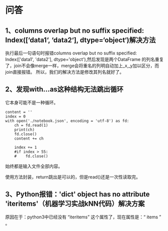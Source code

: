 # 问答

## 1、columns overlap but no suffix specified: Index([‘data1‘, ‘data2‘], dtype=‘object‘)解决方法
执行最后一句语句时报错columns overlap but no suffix specified: Index(['data1', 'data2'], dtype='object'),然后发现是两个DataFrame 的列名重复了，join不会像merge一样，merge会将重名的列明自动加上_x,_y加以区分，而join直接报错。
所以，我们的解决方法是修改其列名就好了。

## 2、发现with...as这种结构无法跳出循环
它本身可能不是一种循环。
```
content = ''
index = 0
with open('./notebook.json', encoding = 'utf-8') as fd:
    ch = fd.read(1)
    print(ch)
	fd.close()
    content += ch
    
    index += 1
    #if index > 55:
    #    fd.close()
```
始终都是输入文件全部内容。

使用方法封装，return跳出是可以的，但是read()还是一次性读取完。

## 3、Python报错：'dict' object has no attribute 'iteritems'（机器学习实战kNN代码）解决方案
原因在于：python3中已经没有 “iteritems” 这个属性了，现在属性是：“ items ” 。













